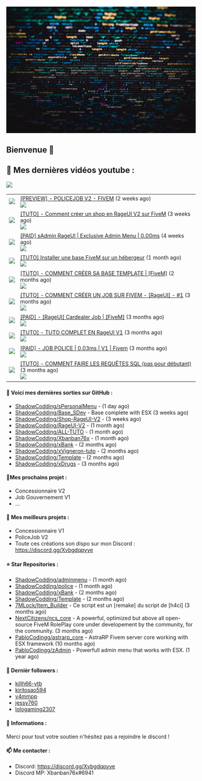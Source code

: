 ![Header](images/header.jpg)

## Bienvenue 👋


## 📜 Mes dernières vidéos youtube :
<img src="https://img.shields.io/youtube/channel/subscribers/UCOkBH5i1t1hO4Tcu4aP-1KQ?style=for-the-badge"></img>
<table>

<tr>
<td><img src="https://img.youtube.com/vi/k2ovE8A9acs/default.jpg"></img></td>
<td>
<a href="https://www.youtube.com/watch?v=k2ovE8A9acs">[PREVIEW] - POLICEJOB V2 - FIVEM</a> (2 weeks ago) <br/>
<img src="https://img.shields.io/youtube/views/k2ovE8A9acs?style=flat-square"> </img> 
</td>
</tr>
<tr>
<td><img src="https://img.youtube.com/vi/0TwHOPcpwgw/default.jpg"></img></td>
<td>
<a href="https://www.youtube.com/watch?v=0TwHOPcpwgw">[TUTO] - Comment créer un shop en RageUI V2 sur FiveM</a> (3 weeks ago) <br/>
<img src="https://img.shields.io/youtube/views/0TwHOPcpwgw?style=flat-square"> </img> 
</td>
</tr>
<tr>
<td><img src="https://img.youtube.com/vi/e3mnQGbFKQo/default.jpg"></img></td>
<td>
<a href="https://www.youtube.com/watch?v=e3mnQGbFKQo">[PAID] sAdmin RageUI | Exclusive Admin Menu | 0.00ms</a> (4 weeks ago) <br/>
<img src="https://img.shields.io/youtube/views/e3mnQGbFKQo?style=flat-square"> </img> 
</td>
</tr>
<tr>
<td><img src="https://img.youtube.com/vi/nwlfUdOb29o/default.jpg"></img></td>
<td>
<a href="https://www.youtube.com/watch?v=nwlfUdOb29o">[TUTO] Installer une base FiveM sur un hébergeur</a> (1 month ago) <br/>
<img src="https://img.shields.io/youtube/views/nwlfUdOb29o?style=flat-square"> </img> 
</td>
</tr>
<tr>
<td><img src="https://img.youtube.com/vi/9qi8BX7p8tY/default.jpg"></img></td>
<td>
<a href="https://www.youtube.com/watch?v=9qi8BX7p8tY">[TUTO] - COMMENT CRÉER SA BASE TEMPLATE | [FiveM]</a> (2 months ago) <br/>
<img src="https://img.shields.io/youtube/views/9qi8BX7p8tY?style=flat-square"> </img> 
</td>
</tr>
<tr>
<td><img src="https://img.youtube.com/vi/lmLtCkwaZZg/default.jpg"></img></td>
<td>
<a href="https://www.youtube.com/watch?v=lmLtCkwaZZg">[TUTO] - COMMENT CRÉER UN JOB SUR  FIVEM - [RageUI] - #1</a> (3 months ago) <br/>
<img src="https://img.shields.io/youtube/views/lmLtCkwaZZg?style=flat-square"> </img> 
</td>
</tr>
<tr>
<td><img src="https://img.youtube.com/vi/aSDazkA2mwE/default.jpg"></img></td>
<td>
<a href="https://www.youtube.com/watch?v=aSDazkA2mwE">[PAID] - [RageUI] Cardealer Job | [FiveM]</a> (3 months ago) <br/>
<img src="https://img.shields.io/youtube/views/aSDazkA2mwE?style=flat-square"> </img> 
</td>
</tr>
<tr>
<td><img src="https://img.youtube.com/vi/CeLDYC6ihUI/default.jpg"></img></td>
<td>
<a href="https://www.youtube.com/watch?v=CeLDYC6ihUI">[TUTO] - TUTO COMPLET EN RageUI V1</a> (3 months ago) <br/>
<img src="https://img.shields.io/youtube/views/CeLDYC6ihUI?style=flat-square"> </img> 
</td>
</tr>
<tr>
<td><img src="https://img.youtube.com/vi/df2e3xjHORM/default.jpg"></img></td>
<td>
<a href="https://www.youtube.com/watch?v=df2e3xjHORM">[PAID] - JOB POLICE | 0.03ms | V1 | Fivem</a> (3 months ago) <br/>
<img src="https://img.shields.io/youtube/views/df2e3xjHORM?style=flat-square"> </img> 
</td>
</tr>
<tr>
<td><img src="https://img.youtube.com/vi/S5L0XHE9R4w/default.jpg"></img></td>
<td>
<a href="https://www.youtube.com/watch?v=S5L0XHE9R4w">[TUTO] - COMMENT FAIRE LES REQUÊTES SQL (pas pour débutant)</a> (3 months ago) <br/>
<img src="https://img.shields.io/youtube/views/S5L0XHE9R4w?style=flat-square"> </img> 
</td>
</tr>
</table>

#### 👷 Voici mes dernières sorties sur GitHub :

- [ShadowCodding/sPersonalMenu](https://github.com/ShadowCodding/sPersonalMenu) -  (1 day ago)
- [ShadowCodding/Base_SDev](https://github.com/ShadowCodding/Base_SDev) - Base complete with ESX (3 weeks ago)
- [ShadowCodding/Shop-RageUI-V2](https://github.com/ShadowCodding/Shop-RageUI-V2) -  (3 weeks ago)
- [ShadowCodding/RageUI-V2](https://github.com/ShadowCodding/RageUI-V2) -  (1 month ago)
- [ShadowCodding/ALL-TUTO](https://github.com/ShadowCodding/ALL-TUTO) -  (1 month ago)
- [ShadowCodding/Xbanban76x](https://github.com/ShadowCodding/Xbanban76x) -  (1 month ago)
- [ShadowCodding/xBank](https://github.com/ShadowCodding/xBank) -  (2 months ago)
- [ShadowCodding/xVigneron-tuto](https://github.com/ShadowCodding/xVigneron-tuto) -  (2 months ago)
- [ShadowCodding/Template](https://github.com/ShadowCodding/Template) -  (2 months ago)
- [ShadowCodding/xDrugs](https://github.com/ShadowCodding/xDrugs) -  (3 months ago)

#### 🌱Mes prochains projet :
- Concessionnaire V2
- Job Gouvernement V1
- ...

#### 🔨 Mes meilleurs projets :
- Concessionnaire V1
- PoliceJob V2
- Toute ces créations son dispo sur mon Discord : https://discord.gg/Xvbgdqpyye

#### ⭐ Star Repositories :

- [ShadowCodding/adminmenu](https://github.com/ShadowCodding/adminmenu) -  (1 month ago)
- [ShadowCodding/police](https://github.com/ShadowCodding/police) -  (1 month ago)
- [ShadowCodding/xBank](https://github.com/ShadowCodding/xBank) -  (2 months ago)
- [ShadowCodding/Template](https://github.com/ShadowCodding/Template) -  (2 months ago)
- [7MLock/Item_Builder](https://github.com/7MLock/Item_Builder) - Ce script est un [remake] du script de [h4ci] (3 months ago)
- [NextCitizens/ncs_core](https://github.com/NextCitizens/ncs_core) - A powerful, optimized but above all open-source FiveM RolePlay core under developement by the community, for the community. (3 months ago)
- [PabloCodingg/astrarp_core](https://github.com/PabloCodingg/astrarp_core) - AstraRP Fivem server core working with ESX framework (10 months ago)
- [PabloCodingg/zAdmin](https://github.com/PabloCodingg/zAdmin) - Powerfull admin menu that works with ESX. (1 year ago)

#### 👯 Dernièr followers :

- [killh66-ytb](https://github.com/killh66-ytb)
- [kiritosao594](https://github.com/kiritosao594)
- [v4mmpp](https://github.com/v4mmpp)
- [jessy760](https://github.com/jessy760)
- [lologaming2307](https://github.com/lologaming2307)

#### 💬 Informations :

Merci pour tout votre soutien n'hésitez pas a rejoindre le discord !

#### 📫 Me contacter : 

- Discord: https://discord.gg/Xvbgdqpyye
- Discord MP: Xbanban76x#6941

